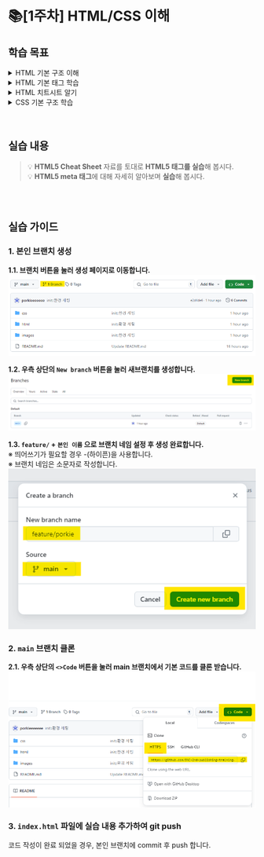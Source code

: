 # 📚[1주차] HTML/CSS 이해
## 학습 목표
<details>
<summary>HTML 기본 구조 이해</summary>
<div markdown="1">
  <ul>
    <li>
      <a href='https://poiemaweb.com/html5-syntax' target="_blank">HTML5 기본 문법</a>
    </li>
    <li>
      <a href='https://poiemaweb.com/html5-tag-basic' target="_blank">HTML5 구성 태그</a>
    </li>
  </ul>
</div>
</details>
<details>
<summary>HTML 기본 태그 학습</summary>
<div markdown="2">
  <ul>
    <li>
      <a href='https://poiemaweb.com/html5-tag-text' target="_blank">텍스트 관련 태그</a>
    </li>
    <li>
      <a href='https://poiemaweb.com/html5-tag-link' target="_blank">하이퍼 링크 태그</a>
    </li>
    <li>
      <a href='https://poiemaweb.com/html5-tag-image-multimedia' target="_blank">멀티미디어 지원 태그</a>
    </li>
    <li>
      <a href='https://poiemaweb.com/html5-tag-forms' target="_blank">폼 태그</a>
    </li>
    <li>
      <a href='https://poiemaweb.com/html5-tag-structure' target="_blank">공간 분할 태그</a>
    </li>
  </ul>
</div>
</details>
<details>
<summary>HTML 치트시트 알기</summary>
<div markdown="3">
  <ul>
    <li>
      <a href='https://www.geeksforgeeks.org/html-cheat-sheet/' target="_blank">HTML5 Cheat Sheet</a>
    </li>
    <li>
      <img src='./images/readme-html-cheat-sheet.png' alt='HTML5 Cheat Sheet'/>
    </li>
  </ul>
</div>
</details>
<details>
<summary>CSS 기본 구조 학습</summary>
<div markdown="4">
  <ul>
    <li>
      <a href='https://poiemaweb.com/css3-syntax' target="_blank">CSS 기본 문법</a>
    </li>
  </ul>
</div>
</details>
<br/>
<br/>

## 실습 내용
>💡 **HTML5 Cheat Sheet** 자료를 토대로 **HTML5 태그를 실습**해 봅시다.<br/>💡 **HTML5 meta 태그**에 대해 자세히 알아보며 **실습**해 봅시다.
<br/>
<br/>

## 실습 가이드

### 1. 본인 브랜치 생성
  **1.1. 브랜치 버튼을 눌러 생성 페이지로 이동합니다.**
  <br/>
  <img src='./images/readme-branch-1.png' alt='readme-branch-1'/>

  **1.2. 우측 상단의 `New branch` 버튼을 눌러 새브랜치를 생성합니다.**
  <br/>
  <img src='./images/readme-branch-2.png' alt='readme-branch-2'/>

  **1.3. `feature/` + `본인 이름` 으로 브랜치 네임 설정 후 생성 완료합니다.**
  <br/>
  ※ 띄어쓰기가 필요할 경우 -(하이픈)을 사용합니다.
  <br/>
  ※ 브랜치 네임은 소문자로 작성합니다.
  <br/>
  <img src='./images/readme-branch-3.png' alt='readme-branch-3'/>

### 2. `main` 브랜치 클론
  **2.1. 우측 상단의 `<>Code` 버튼을 눌러 main 브랜치에서 기본 코드를 클론 받습니다.**
  <img src='./images/readme-clone.png' alt='readme-clone'/>

### 3. `index.html` 파일에 실습 내용 추가하여 git push
코드 작성이 완료 되었을 경우, 본인 브랜치에 commit 후 push 합니다.
<br/>
<br/>
